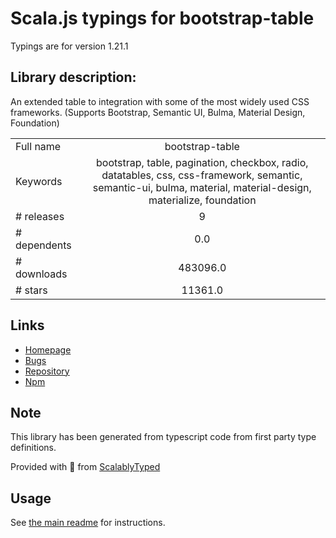 
# Scala.js typings for bootstrap-table

Typings are for version 1.21.1

## Library description:
An extended table to integration with some of the most widely used CSS frameworks. (Supports Bootstrap, Semantic UI, Bulma, Material Design, Foundation)

|                    |                 |
| ------------------ | :-------------: |
| Full name          | bootstrap-table |
| Keywords           | bootstrap, table, pagination, checkbox, radio, datatables, css, css-framework, semantic, semantic-ui, bulma, material, material-design, materialize, foundation |
| # releases         | 9 |
| # dependents       | 0.0 |
| # downloads        | 483096.0 |
| # stars            | 11361.0 |

## Links
- [Homepage](https://bootstrap-table.com)
- [Bugs](https://github.com/wenzhixin/bootstrap-table/issues)
- [Repository](https://github.com/wenzhixin/bootstrap-table)
- [Npm](https://www.npmjs.com/package/bootstrap-table)
    


## Note
This library has been generated from typescript code from first party type definitions.

Provided with :purple_heart: from [ScalablyTyped](https://github.com/oyvindberg/ScalablyTyped)

## Usage
See [the main readme](../../readme.md) for instructions.


